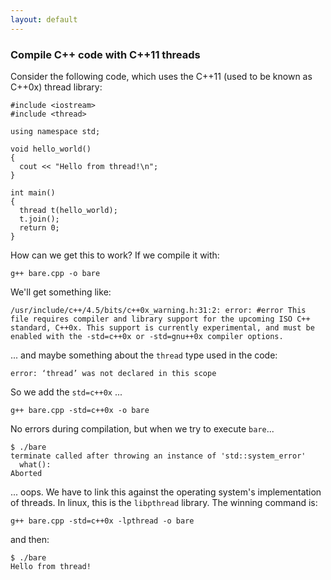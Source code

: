 ```yaml
---
layout: default
---
```


### Compile C++ code with C++11 threads

Consider the following code, which uses the C++11 (used to be known as C++0x) thread library:

    #include <iostream>
    #include <thread>

    using namespace std;

    void hello_world()
    {
      cout << "Hello from thread!\n";
    }

    int main()
    {
      thread t(hello_world);
      t.join();
      return 0;
    }

How can we get this to work? If we compile it with:

    g++ bare.cpp -o bare

We'll get something like:

    /usr/include/c++/4.5/bits/c++0x_warning.h:31:2: error: #error This file requires compiler and library support for the upcoming ISO C++ standard, C++0x. This support is currently experimental, and must be enabled with the -std=c++0x or -std=gnu++0x compiler options.

... and maybe something about the `thread` type used in the code:

    error: ‘thread’ was not declared in this scope

So we add the `std=c++0x` ...

    g++ bare.cpp -std=c++0x -o bare

No errors during compilation, but when we try to execute `bare`...

    $ ./bare
    terminate called after throwing an instance of 'std::system_error'
      what():  
    Aborted

... oops. We have to link this against the operating system's implementation of threads. In linux, this is the `libpthread` library. The winning command is:

    g++ bare.cpp -std=c++0x -lpthread -o bare

and then:

    $ ./bare
    Hello from thread!
